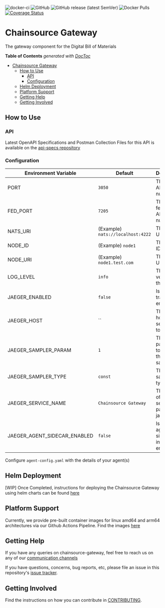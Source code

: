 ![docker-ci](https://github.com/DBOMproject/chainsource-gateway/workflows/docker-ci/badge.svg)
![GitHub](https://img.shields.io/github/license/dbomproject/chainsource-gateway)
![GitHub release (latest SemVer)](https://img.shields.io/github/v/release/dbomproject/chainsource-gateway)
![Docker Pulls](https://img.shields.io/docker/pulls/dbomproject/chainsource-gateway)
[![Coverage Status](https://coveralls.io/repos/github/DBOMproject/chainsource-gateway/badge.svg?branch=master)](https://coveralls.io/github/DBOMproject/chainsource-gateway?branch=master)

# Chainsource Gateway
The gateway component for the Digital Bill of Materials

<!-- START doctoc generated TOC please keep comment here to allow auto update -->
<!-- DON'T EDIT THIS SECTION, INSTEAD RE-RUN doctoc TO UPDATE -->
**Table of Contents**  *generated with [DocToc](https://github.com/thlorenz/doctoc)*

- [Chainsource Gateway](#chainsource-gateway)
  - [How to Use](#how-to-use)
    - [API](#api)
    - [Configuration](#configuration)
  - [Helm Deployment](#helm-deployment)
  - [Platform Support](#platform-support)
  - [Getting Help](#getting-help)
  - [Getting Involved](#getting-involved)

<!-- END doctoc generated TOC please keep comment here to allow auto update -->

## How to Use

### API

Latest OpenAPI Specifications and Postman Collection Files for this API is available on the [api-specs repository](https://github.com/DBOMproject/api-specs/tree/2.0.0-alpha-1)

### Configuration


| Environment Variable         | Default                           | Description                                 |
| ---------------------------- | --------------------------------- | ------------------------------------------- |
| PORT                         | `3050`                            | The Client API port number                  |
| FED_PORT                     | `7205`                            | The federation API port number              |
| NATS_URI                     | (Example) `nats://localhost:4222` | The NATS URI                                |
| NODE_ID                      | (Example) `node1`                  | The node ID                                 |
| NODE_URI                     | (Example) `node1.test.com`         | The node URI                                |
| LOG_LEVEL                    | `info`                            | The verbosity of the logging                |
| JAEGER_ENABLED               | `false`                           | Is jaeger tracing enabled                   |
| JAEGER_HOST                  | ``                                | The jaeger host to send traces to           |
| JAEGER_SAMPLER_PARAM         | `1`                               | The parameter to pass to the jaeger sampler |
| JAEGER_SAMPLER_TYPE          | `const`                           | The jaeger sampler type to use              |
| JAEGER_SERVICE_NAME          | `Chainsource Gateway`             | The name of the service passed to jaeger    |
| JAEGER_AGENT_SIDECAR_ENABLED | `false`                           | Is jaeger agent sidecar injection enabled   |


Configure `agent-config.yaml` with the details of your agent(s)

## Helm Deployment

[WIP] Once Completed, instructions for deploying the Chainsource Gateway using helm charts can be found [here](https://github.com/DBOMproject/deployments/tree/master/charts/chainsource-gateway)

## Platform Support

Currently, we provide pre-built container images for linux amd64 and arm64 architectures via our Github Actions Pipeline. Find the images [here](https://hub.docker.com/r/dbomproject/chainsource-gateway)

## Getting Help

If you have any queries on chainsource-gateway, feel free to reach us on any of our [communication channels](https://github.com/DBOMproject/community/blob/master/COMMUNICATION.md) 

If you have questions, concerns, bug reports, etc, please file an issue in this repository's [issue tracker](https://github.com/DBOMproject/chainsource-gateway/issues).

## Getting Involved

Find the instructions on how you can contribute in [CONTRIBUTING](CONTRIBUTING.md).
